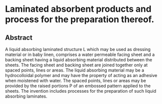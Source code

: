# Laminated absorbent products and process for the preparation thereof.

## Abstract
A liquid absorbing laminated structure L which may be used as dressing material or in baby linen, comprises a water permeable facing sheet and a backing sheet having a liquid absorbing material distributed between the sheets. The facing sheet and backing sheet are joined together only at spaced points, lines or areas. The liquid absorbing material may be a hydrocolloidal polymer and may have the property of acting as an adhesive when moistened with water. The spaced points, lines or areas may be provided by the raised portions P of an embossed pattern applied to the sheets. The invention includes processes for the preparation of such liquid absorbing laminates.